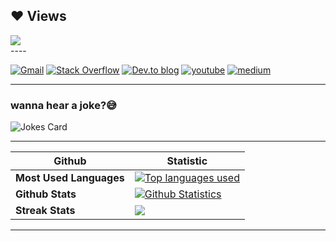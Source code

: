 
## ❤ Views 

<a href="https://github.com/adeolav/github-profile-views-counter">
    <img src="https://komarev.com/ghpvc/?username=adeolav">
</a>
 <br>
----

[![Gmail](https://img.shields.io/badge/gmail-D14836?&style=for-the-badge&logo=gmail&logoColor=white)](freecityfamily@gmail.com)
[![Stack Overflow](https://img.shields.io/badge/-Stackoverflow-FE7A16?style=for-the-badge&logo=stack-overflow&logoColor=white)](https://stackoverflow.com/users/17370499/adewunmi-oladele)
[![Dev.to blog](https://img.shields.io/badge/dev.to-0A0A0A?style=for-the-badge&logo=dev.to&logoColor=white)](https://dev.to/rachamv)
[![youtube](https://img.shields.io/badge/youtube-ff0000?style=for-the-badge&logo=youtube&logoColor=white)](https://www.youtube.com/channel/UCrB129CR33COpYrlswDSs_A)
[![medium](https://img.shields.io/badge/medium-fff?style=for-the-badge&logo=medium&logoColor=black)](https://medium.com/@rachamvictor)

----
<!--- Computer jokes --->
### wanna hear a joke?😅
![Jokes Card](https://readme-jokes.vercel.app/api)

----
 Github | Statistic
----|----
**Most Used Languages** | <a href="https://github.com/adeolav"><img alt="Top languages used" src="https://github-readme-stats.vercel.app/api/top-langs/?username=adeolav&langs_count=6&count_private=true&layout=compact&theme=react&hide_border=true&bg_color=1d2a3a"/></a>
**Github Stats** | <a href="https://github.com/adeolav"><img alt="Github Statistics" src="https://github-readme-stats.vercel.app/api?username=adeolav&show_icons=true&count_private=true&theme=react&hide_border=true&bg_color=1d2a3a" /></a>
**Streak Stats** | <a href="http://www.github.com/adeolav"><img src="https://github-readme-streak-stats.herokuapp.com/?user=adeolav&stroke=ffffff&background=1d2a3a&ring=5BCDEC&fire=5BCDEC&currStreakNum=ffffff&currStreakLabel=5BCDEC&sideNums=ffffff&sideLabels=ffffff&dates=ffffff&hide_border=true" /></a>

----
